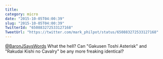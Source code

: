 ```yaml
---
title: 
category: micro
date: "2015-10-05T04:00:39"
slug: "2015-10-05T04:00:39"
TwitterId: "650883272533127168"
TweetUrl: "https://twitter.com/mark_philpot/status/650883272533127168"
---
```


[@BaronJSaysWords](https://twitter.com/BaronJSaysWords) What the hell? Can
"Gakusen Toshi Asterisk" and "Rakudai Kishi no Cavalry" be any more freaking
identical?
